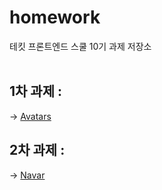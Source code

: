 # homework
테킷 프론트엔드 스쿨 10기 과제 저장소
<br/>
<br/>


## 1차 과제 : 
-> [Avatars](https://github.com/gayoung000/homework/tree/main/avatars)


## 2차 과제 : 
-> [Navar](https://github.com/gayoung000/homework/tree/main/avatars)
